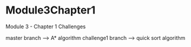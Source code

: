 # Module3Chapter1
Module 3 - Chapter 1 Challenges

master branch --> A* algorithm
challenge1 branch --> quick sort algorithm
